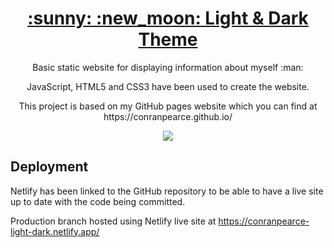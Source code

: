 <h1 align="center">
  <a href="https://conranpearce-light-dark.netlify.app/">:sunny: :new_moon: Light & Dark Theme</a>
</h1>

<p align="center">Basic static website for displaying information about myself :man:</p>

<p align="center">JavaScript, HTML5 and CSS3 have been used to create the website.</p>

<p align="center">This project is based on my GitHub pages website which you can find at https://conranpearce.github.io/</p>

<p align="center">
  <img src="demo/demo.gif"/>
</p>

## Deployment

Netlify has been linked to the GitHub repository to be able to have a live site up to date with the code being committed.

Production branch hosted using Netlify live site at https://conranpearce-light-dark.netlify.app/
